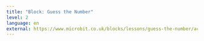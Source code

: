 ```yaml
---
title: "Block: Guess the Number"
level: 2
language: en
external: https://www.microbit.co.uk/blocks/lessons/guess-the-number/activity
---
```


